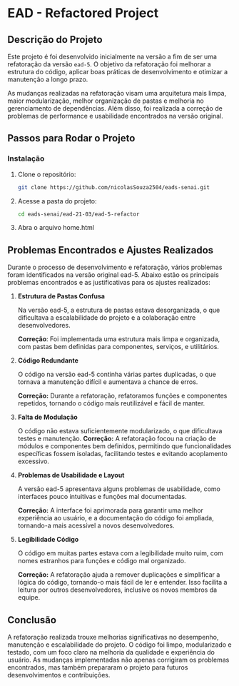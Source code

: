 # EAD - Refactored Project

## Descrição do Projeto

Este projeto é foi desenvolvido inicialmente na versão a fim de ser uma refatoração da versão `ead-5`. O objetivo da refatoração foi melhorar a estrutura do código, aplicar boas práticas de desenvolvimento e otimizar a manutenção a longo prazo.

As mudanças realizadas na refatoração visam uma arquitetura mais limpa, maior modularização, melhor organização de pastas e melhoria no gerenciamento de dependências. Além disso, foi realizada a correção de problemas de performance e usabilidade encontrados na versão original.

## Passos para Rodar o Projeto

### Instalação

1. Clone o repositório:
   ```bash
   git clone https://github.com/nicolasSouza2504/eads-senai.git

2. Acesse a pasta do projeto:
   ```bash
   cd eads-senai/ead-21-03/ead-5-refactor

3. Abra o arquivo home.html

## Problemas Encontrados e Ajustes Realizados


Durante o processo de desenvolvimento e refatoração, vários problemas foram identificados na versão original ead-5. Abaixo estão os principais problemas encontrados e as justificativas para os ajustes realizados:

1. **Estrutura de Pastas Confusa**

   Na versão ead-5, a estrutura de pastas estava desorganizada, o que dificultava a escalabilidade do projeto e a colaboração entre desenvolvedores.

    **Correção**: Foi implementada uma estrutura mais limpa e organizada, com pastas bem definidas para componentes, serviços, e utilitários.


2. **Código Redundante**

   O código na versão ead-5 continha várias partes duplicadas, o que tornava a manutenção difícil e aumentava a chance de erros.
   
    **Correção:** Durante a refatoração, refatoramos funções e componentes repetidos, tornando o código mais reutilizável e fácil de manter.

3. **Falta de Modulação**

    O código não estava suficientemente modularizado, o que dificultava testes e manutenção.
    **Correção:** A refatoração focou na criação de módulos e componentes bem definidos, permitindo que funcionalidades específicas fossem isoladas, facilitando testes e evitando acoplamento excessivo.


4. **Problemas de Usabilidade e Layout**

   A versão ead-5 apresentava alguns problemas de usabilidade, como interfaces pouco intuitivas e funções mal documentadas.
   
   **Correção:** A interface foi aprimorada para garantir uma melhor experiência ao usuário, e a documentação do código foi ampliada, tornando-a mais acessível a novos desenvolvedores.

5. **Legibilidade Código**

    O código em muitas partes estava com a legibilidade muito ruim, com nomes estranhos para funções e código mal organizado.
    
    **Correção:** A refatoração ajuda a remover duplicações e simplificar a lógica do código, tornando-o mais fácil de ler e entender. Isso facilita a leitura por outros desenvolvedores, inclusive os novos membros da equipe.


## Conclusão
A refatoração realizada trouxe melhorias significativas no desempenho, manutenção e escalabilidade do projeto. O código foi limpo, modularizado e testado, com um foco claro na melhoria da qualidade e experiência do usuário. As mudanças implementadas não apenas corrigiram os problemas encontrados, mas também prepararam o projeto para futuros desenvolvimentos e contribuições.


